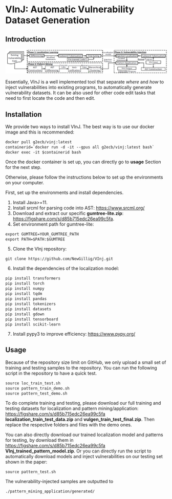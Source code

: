 # VInJ: Automatic Vulnerability Dataset Generation

## Introduction
![Alt text](https://raw.githubusercontent.com/NewGillig/VInj/master/workflow.png)

Essentially, VInJ is a well implemented tool that separate *where* and *how* to inject vulnerabilities into existing programs, to automatically generate vulnerability datasets. It can be also used for other code edit tasks that need to first locate the code and then edit.

## Installation
We provide two ways to install VInJ. The best way is to use our docker image and this is recommended:
```
docker pull g2ecb/vinj:latest
containerid=`docker run -d -it --gpus all g2ecb/vinj:latest bash`
docker exec -it $containerid bash
```
Once the docker container is set up, you can directly go to **usage** Section for the next step.

Otherwise, please follow the instructions below to set up the environments on your computer.

First, set up the environments and install dependencies.
1. Install Java>=11.
2. Install srcml for parsing code into AST: https://www.srcml.org/
3. Download and extract our specific **gumtree-lite.zip**: https://figshare.com/s/d85b715edc26ea99c5fa.
4. Set environment path for gumtree-lite:
```
export GUMTREE=YOUR_GUMTREE_PATH
export PATH=$PATH:$GUMTREE
```
5. Clone the VInj repository: 
```
git clone https://github.com/NewGillig/VInj.git
```
6. Install the dependencies of the localization model:
```
pip install transformers
pip install torch
pip install numpy
pip install tqdm
pip install pandas
pip install tokenizers
pip install datasets
pip install gdown
pip install tensorboard
pip install scikit-learn
```
7. Install pypy3 to improve efficiency: https://www.pypy.org/

## Usage
Because of the repository size limit on GitHub, we only upload a small set of training and testing samples to the repository. You can run the following script in the repository to have a quick test.
```
source loc_train_test.sh
source pattern_train_demo.sh
source pattern_test_demo.sh 
```
To do complete training and testing, please download our full training and testing datasets for localization and pattern mining/application: 
https://figshare.com/s/d85b715edc26ea99c5fa **localization_train_test_data.zip** and **vulgen_train_test_final.zip**. Then replace the respective folders and files with the demo ones.

You can also directly download our trained localization model and patterns for testing, by download them in https://figshare.com/s/d85b715edc26ea99c5fa **VInj_trained_pattern_model.zip**. Or you can directly run the script to automatically download models and inject vulnerabilities on our testing set shown in the paper:
```
source pattern_test.sh
``` 

The vulnerability-injected samples are outputted to 
```
./pattern_mining_application/generated/
```
